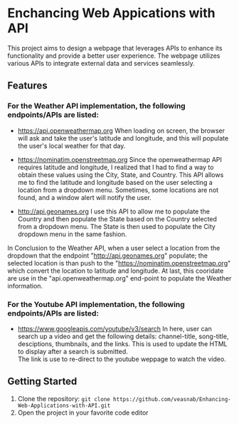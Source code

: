 # Enchancing Web Appications with API
This project aims to design a webpage that leverages APIs to enhance its functionality and provide a better user experience. The webpage utilizes various APIs to integrate external data and services seamlessly.

## Features
### For the Weather API implementation, the following endpoints/APIs are listed:

- https://api.openweathermap.org
When loading on screen, the browser will ask and take the user's latitude and longitude, and this will populate the user's local weather for that day.

- https://nominatim.openstreetmap.org
Since the openweathermap API requires latitude and longitude, I realized that I had to find a way to obtain these values using the City, State, and Country. 
This API allows me to find the latitude and longitude based on the user selecting a location from a dropdown menu. 
Sometimes, some locations are not found, and a window alert will notify the user.

- http://api.geonames.org
I use this API to allow me to populate the Country and then populate the State based on the Country selected from a dropdown menu. 
The State is then used to populate the City dropdown menu in the same fashion. 

In Conclusion to the Weather API, when a user select a location from the dropdown that the endpoint "http://api.geonames.org" populate; 
the selected location is than push to the "https://nominatim.openstreetmap.org" which convert the location to latitude and longitude. 
At last, this cooridate are use in the "api.openweathermap.org" end-point to populate the Weather information. 



### For the Youtube API implementation, the following endpoints/APIs are listed:

- https://www.googleapis.com/youtube/v3/search
In here, user can search up a video and get the following details: channel-title, song-title, desciptions, thumbnails, and the links.
This is used to update the HTML to display after a search is submitted.  
The link is use to re-direct to the youtube weppage to watch the video.  

## Getting Started
1. Clone the repository: `git clone https://github.com/veasnab/Enhancing-Web-Applications-with-API.git`
2. Open the project in your favorite code editor

